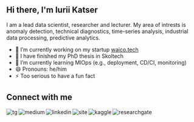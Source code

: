 ## Hi there, I'm Iurii Katser
I am a lead data scientist, researcher and lecturer. My area of intrests is anomaly detection, technical diagnostics, time-series analysis, industrial data processing, predictive analytics.

- 🚀 I’m currently working on my startup [waico.tech](https://waico.tech)
- 🔭 I have finished my PhD thesis in Skoltech
- 🌱 I’m currently learning MlOps (e.g., deployment, CD/CI, monitoring)
- 😄 Pronouns: he/him
- ⚡ Too serious to have a fun fact

## Connect with me

[<img align="left" alt="tg" src="https://img.shields.io/badge/Telegram-2CA5E0?style=for-the-badge&logo=telegram&logoColor=white" />](https://t.me/DataKatser)
[<img align="left" alt="medium" src="https://img.shields.io/badge/medium-%2312100E.svg?&style=for-the-badge&logo=medium&logoColor=white" />](https://medium.com/@katser)
[<img align="left" alt="linkedin" src="https://img.shields.io/badge/LinkedIn-0077B5?style=for-the-badge&logo=linkedin&logoColor=white" />](https://www.linkedin.com/in/katser)
[<img align="left" alt="site" src="https://img.shields.io/badge/website-000000?style=for-the-badge&logo=About.me&logoColor=white" />](https://ykatser.github.io)
[<img align="left" alt="kaggle" src="https://img.shields.io/badge/Kaggle-20BEFF?style=for-the-badge&logo=Kaggle&logoColor=white" />](https://www.kaggle.com/yuriykatser)
[<img align="left" alt="researchgate" src="https://img.shields.io/badge/Research_Gate-00CCBB.svg?&style=for-the-badge&logo=ResearchGate&logoColor=white" />](https://www.researchgate.net/profile/Iurii-Katser)
